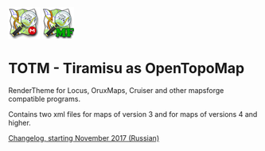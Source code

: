 ![TOTM.png](TOTM.png)    ![TOTM mapsforge.png](TOTM%20mapsforge.png)
# TOTM - Tiramisu as OpenTopoMap
RenderTheme for Locus, OruxMaps, Cruiser and other mapsforge compatible programs.

Contains two xml files for maps of version 3 and for maps of versions 4 and higher.

[Changelog, starting November 2017 (Russian)](TOTM-changelog.txt) 


